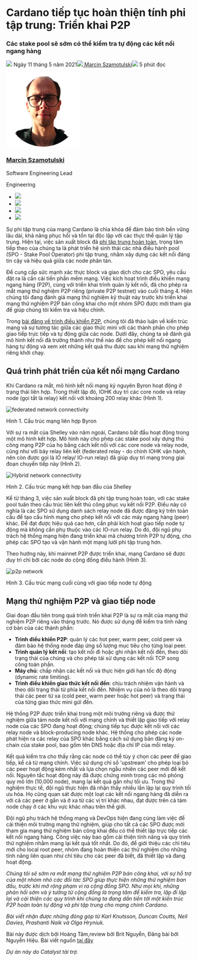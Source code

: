 # Cardano tiếp tục hoàn thiện tính phi tập trung: Triển khai P2P

### **Các stake pool sẽ sớm có thể kiểm tra tự động các kết nối ngang hàng**

![](img/2021-05-11-cardano-decentralization-continues.002.png) Ngày 11 tháng 5 năm 2021![](img/2021-05-11-cardano-decentralization-continues.002.png)[ Marcin Szamotulski](tmp//en/blog/authors/marcin-szamotulski/page-1/)![](img/2021-05-11-cardano-decentralization-continues.003.png) 5 phút đọc

![Marcin Szamotulski](img/2021-05-11-cardano-decentralization-continues.004.png)[](tmp//en/blog/authors/marcin-szamotulski/page-1/)

### [**Marcin Szamotulski**](tmp//en/blog/authors/marcin-szamotulski/page-1/)

Software Engineering Lead

Engineering

- ![](img/2021-05-11-cardano-decentralization-continues.005.png)[](mailto:marcin.szamotulski@iohk.io "Email")
- ![](img/2021-05-11-cardano-decentralization-continues.006.png)[](https://www.linkedin.com/in/marcin-szamotulski/ "LinkedIn")
- ![](img/2021-05-11-cardano-decentralization-continues.007.png)[](https://twitter.com/me_coot "Twitter")
- ![](img/2021-05-11-cardano-decentralization-continues.008.png)[](https://github.com/coot "GitHub")

Sự phi tập trung của mạng Cardano là chìa khóa để đảm bảo tính bền vững lâu dài, khả năng phục hồi và tồn tại độc lập với các thực thể quản lý tập trung. Hiện tại, việc sản xuất block đã [phi tập trung hoàn toàn](https://iohk.io/en/blog/posts/2021/03/31/decentralization-to-d-0-day-and-beyond/), trọng tâm tiếp theo của chúng ta là phát triển hệ sinh thái các nhà điều hành pool (SPO - Stake Pool Operator) phi tập trung, nhằm xây dựng các kết nối đáng tin cậy và hiệu quả giữa các node phân tán.

Để cung cấp sức mạnh xác thực block và giao dịch cho các SPO, yêu cầu đặt ra là cần cải tiến phần mềm mạng. Việc kích hoạt trình điều khiển mạng ngang hàng (P2P), cùng với triển khai trình quản lý kết nối, đã cho phép ra mắt mạng thử nghiệm P2P riêng (private P2P testnet) vào cuối tháng 4. Hiện chúng tôi đang đánh giá mạng thử nghiệm kỹ thuật này trước khi triển khai mạng thử nghiệm P2P bán công khai cho một nhóm SPO được mời tham gia để giúp chúng tôi kiểm tra và hiệu chỉnh.

Trong [bài đăng về trình điều khiển P2P](https://iohk.io/en/blog/posts/2021/04/06/boosting-network-decentralization-with-p2p/), chúng tôi đã thảo luận về kiến trúc mạng và sự tương tác giữa các giao thức mini với các thành phần cho phép giao tiếp trực tiếp và tự động giữa các node. Dưới đây, chúng ta sẽ đánh giá mô hình kết nối đã trưởng thành như thế nào để cho phép kết nối ngang hàng tự động và xem xét những kết quả thu được sau khi mạng thử nghiệm riêng khởi chạy.

## **Quá trình phát triển của kết nối mạng Cardano**

Khi Cardano ra mắt, mô hình kết nối mạng kỷ nguyên Byron hoạt động ở trạng thái liên hợp. Trong thiết lập đó, IOHK duy trì các core node và relay node (gọi tắt là relay) kết nối với khoảng 200 relay khác (Hình 1).

![federated network connectivity](img/2021-05-11-cardano-decentralization-continues.009.png)

Hình 1. Cấu trúc mạng liên hợp Byron

Với sự ra mắt của Shelley vào năm ngoái, Cardano bắt đầu hoạt động trong một mô hình kết hợp. Mô hình này cho phép các stake pool xây dựng thủ công mạng P2P của họ bằng cách kết nối với các core node và relay node, cũng như với bảy relay liên kết (federated relay - do chính IOHK vận hành, nên còn được gọi là IO relay/ IO-run relay) đã giúp duy trì mạng trong giai đoạn chuyển tiếp này (Hình 2).

![Hybrid network connectivity](img/2021-05-11-cardano-decentralization-continues.009.png)

Hình 2. Cấu trúc mạng kết hợp ban đầu của Shelley

Kể từ tháng 3, việc sản xuất block đã phi tập trung hoàn toàn, với các stake pool tuân theo cấu trúc liên kết thủ công phục vụ kết nối P2P. Điều này có nghĩa là các SPO sử dụng danh sách relay node đã được đăng ký trên toàn cầu để tạo cấu hình mạng cho phép kết nối với các máy ngang hàng (peer) khác. Để đạt được hiệu quả cao hơn, cần phải kích hoạt giao tiếp node tự động mà không cần phụ thuộc vào các IO-run relay. Do đó, đội ngũ phụ trách hệ thống mạng hiện đang triển khai mã chương trình P2P tự động, cho phép các SPO tạo và vận hành một mạng lưới phi tập trung hơn.

Theo hướng này, khi mainnet P2P được triển khai, mạng Cardano sẽ được duy trì chỉ bởi các node do cộng đồng điều hành (Hình 3).

![p2p network](img/2021-05-11-cardano-decentralization-continues.010.png)

Hình 3. Cấu trúc mạng cuối cùng với giao tiếp node tự động

## **Mạng thử nghiệm P2P và giao tiếp node**

Giai đoạn đầu tiên trong quá trình triển khai P2P là sự ra mắt của mạng thử nghiệm P2P riêng vào tháng trước. Nó được sử dụng để kiểm tra tính năng cơ bản của các thành phần:

- **Trình điều khiển P2P**: quản lý các hot peer, warm peer, cold peer và đảm bảo hệ thống node đáp ứng số lượng mục tiêu cho từng loại peer.
- **Trình quản lý kết nối**: tạo kết nối đi hoặc ghi nhận kết nối đến, theo dõi trạng thái của chúng và cho phép tái sử dụng các kết nối TCP song công toàn phần.
- **Máy chủ**: chấp nhận các kết nối và thực hiện giới hạn tốc độ động (dynamic rate limiting).
- **Trình điều khiển giao thức kết nối đến**: chịu trách nhiệm vận hành và theo dõi trạng thái từ phía kết nối đến. Nhiệm vụ của nó là theo dõi trạng thái các peer từ xa (cold peer, warm peer hoặc hot peer) và trạng thái của từng giao thức mini gửi đến.

Hệ thống P2P được triển khai trong một môi trường riêng và được thử nghiệm giữa tám node kết nối với mạng chính và thiết lập giao tiếp với relay node của các SPO đang hoạt động; chúng tiếp tục được kết nối với các relay node và block-producing node khác. Hệ thống cho phép các node phát hiện ra các relay của SPO khác bằng cách sử dụng bản đăng ký on-chain của stake pool, bao gồm tên DNS hoặc địa chỉ IP của mỗi relay.

Kết quả kiểm tra cho thấy rằng các node có thể tùy ý chọn các peer để giao tiếp, kể cả từ mạng chính. Việc sử dụng chỉ số 'upstream' cho phép loại bỏ các peer hoạt động kém nhất và lựa chọn ngẫu nhiên các peer mới để kết nối. Nguyên tắc hoạt động này đã được chứng minh trong các mô phỏng quy mô lớn (10.000 node), mang lại kết quả gần như tối ưu. Trong thử nghiệm thực tế, đội ngũ thực hiện đã nhận thấy nhiều lần lặp lại quy trình tối ưu hóa. Họ cũng quan sát được một loạt các kết nối ngang hàng đã diễn ra với cả các peer ở gần và ở xa từ các vị trí khác nhau, đạt được trên cả tám node chạy ở các khu vực khác nhau trên thế giới.

Đội ngũ phụ trách hệ thống mạng và DevOps hiện đang cùng làm việc để cải thiện môi trường mạng thử nghiệm, giúp cho tất cả các SPO được mời tham gia mạng thử nghiệm bán công khai đều có thể thiết lập trực tiếp các kết nối ngang hàng. Công việc này bao gồm cải thiện tính năng và quy trình thử nghiệm nhằm mang lại kết quả tốt nhất. Do đó, để giới thiệu các chỉ tiêu mới cho local root peer, nhóm đang hoàn thiện các thử nghiệm cho những tính năng liên quan như chỉ tiêu cho các peer đã biết, đã thiết lập và đang hoạt động.

*Chúng tôi sẽ sớm ra mắt mạng thử nghiệm P2P bán công khai, với sự hỗ trợ của một nhóm nhỏ các đối tác SPO giúp thực hiện những thử nghiệm ban đầu, trước khi mở rộng phạm vi ra cộng đồng SPO. Như mọi khi, những phản hồi sớm và ý tưởng từ cộng đồng là trọng tâm để kiểm tra, lặp đi lặp lại và cải thiện các quy trình khi chúng ta đang dần tiến tới một kiến trúc P2P hoàn toàn tự động và phi tập trung cho mạng chính Cardano.*

*Bài viết nhận được những đóng góp từ Karl Knutsson, Duncan Coutts, Neil Davies, Prashanti Naik và Olga Hryniuk.*

Bài này được dịch bởi Hoàng Tâm,review bởi Brit Nguyễn, Đăng bài bởi Nguyễn Hiệu.
Bài viết nguồn [tại đây](https://iohk.io/en/blog/posts/2021/05/11/cardano-decentralization-continues/)

*Dự án này do Catalyst tài trợ.*
